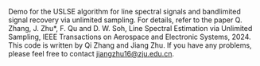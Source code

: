 Demo for the USLSE algorithm for line spectral signals and bandlimited signal recovery via unlimited sampling.
For details, refer to the paper
  Q. Zhang, J. Zhu*, F. Qu and D. W. Soh, Line Spectral Estimation via Unlimited Sampling, IEEE Transactions on Aerospace and Electronic Systems, 2024. 
This code is written by Qi Zhang and Jiang Zhu. If you have any problems, please feel free to contact jiangzhu16@zju.edu.cn.
